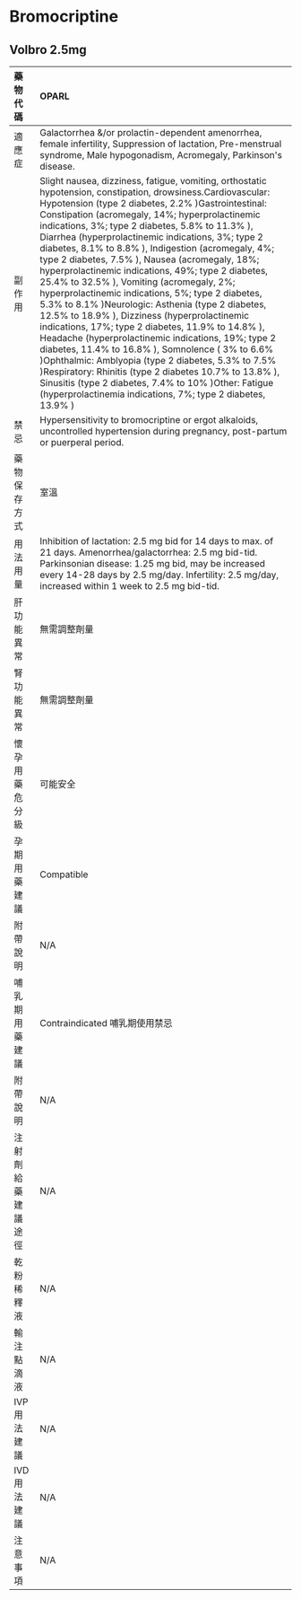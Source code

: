 # Bromocriptine

## Volbro 2.5mg

| 藥物代碼 | OPARL |
| :--- | :--- |
| 適應症 | Galactorrhea &/or prolactin-dependent amenorrhea, female infertility, Suppression of lactation, Pre-menstrual syndrome, Male hypogonadism, Acromegaly, Parkinson's disease. |
| 副作用 | Slight nausea, dizziness, fatigue, vomiting, orthostatic hypotension, constipation, drowsiness.Cardiovascular: Hypotension \(type 2 diabetes, 2.2% \)Gastrointestinal: Constipation \(acromegaly, 14%; hyperprolactinemic indications, 3%; type 2 diabetes, 5.8% to 11.3% \), Diarrhea \(hyperprolactinemic indications, 3%; type 2 diabetes, 8.1% to 8.8% \), Indigestion \(acromegaly, 4%; type 2 diabetes, 7.5% \), Nausea \(acromegaly, 18%; hyperprolactinemic indications, 49%; type 2 diabetes, 25.4% to 32.5% \), Vomiting \(acromegaly, 2%; hyperprolactinemic indications, 5%; type 2 diabetes, 5.3% to 8.1% \)Neurologic: Asthenia \(type 2 diabetes, 12.5% to 18.9% \), Dizziness \(hyperprolactinemic indications, 17%; type 2 diabetes, 11.9% to 14.8% \), Headache \(hyperprolactinemic indications, 19%; type 2 diabetes, 11.4% to 16.8% \), Somnolence \( 3% to 6.6% \)Ophthalmic: Amblyopia \(type 2 diabetes, 5.3% to 7.5% \)Respiratory: Rhinitis \(type 2 diabetes 10.7% to 13.8% \), Sinusitis \(type 2 diabetes, 7.4% to 10% \)Other: Fatigue \(hyperprolactinemia indications, 7%; type 2 diabetes, 13.9% \) |
| 禁忌 | Hypersensitivity to bromocriptine or ergot alkaloids, uncontrolled hypertension during pregnancy, post-partum or puerperal period. |
| 藥物保存方式 | 室溫 |
| 用法用量 | Inhibition of lactation: 2.5 mg bid for 14 days to max. of 21 days. Amenorrhea/galactorrhea: 2.5 mg bid-tid. Parkinsonian disease: 1.25 mg bid, may be increased every 14-28 days by 2.5 mg/day. Infertility: 2.5 mg/day, increased within 1 week to 2.5 mg bid-tid. |
| 肝功能異常 | 無需調整劑量 |
| 腎功能異常 | 無需調整劑量 |
| 懷孕用藥危分級 | 可能安全 |
| 孕期用藥建議 | Compatible |
| 附帶說明 | N/A |
| 哺乳期用藥建議 | Contraindicated 哺乳期使用禁忌 |
| 附帶說明 | N/A |
| 注射劑給藥建議途徑 | N/A |
| 乾粉稀釋液 | N/A |
| 輸注點滴液 | N/A |
| IVP 用法建議 | N/A |
| IVD 用法建議 | N/A |
| 注意事項 | N/A |

